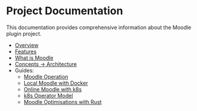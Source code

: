 # Project Documentation

This documentation provides comprehensive information about the Moodle plugin project.

* [Overview](overview.md)
* [Features](features.md)
* [What is Moodle](what-is-moodle.md)
* [Concepts → Architecture](concepts/01-architecture.md)
* Guides:
  * [Moodle Operation](guides/01-moodle-operation.md)
  * [Local Moodle with Docker](guides/02-local-moodle-with-docker.md)
  * [Online Moodle with k8s](guides/03-online-moodle-with-k8s.md)
  * [k8s Operator Model](guides/04-k8s-operator-model.md)
  * [Moodle Optimisations with Rust](guides/05-moodle-optimisations-with-rust.md)
